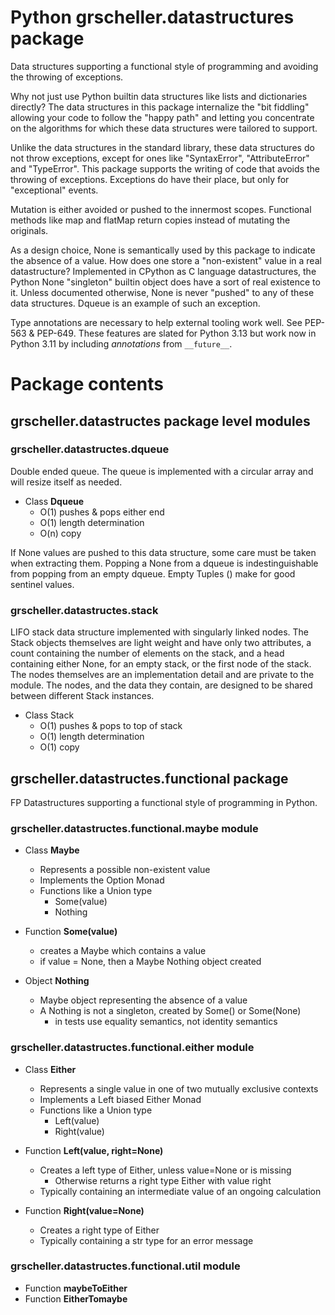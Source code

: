 # Python grscheller.datastructures package

Data structures supporting a functional style of programming and
avoiding the throwing of exceptions. 

Why not just use Python builtin data structures like lists and
dictionaries directly? The data structures in this package internalize
the "bit fiddling" allowing your code to follow the "happy path" and
letting you concentrate on the algorithms for which these data
structures were tailored to support.

Unlike the data structures in the standard library, these data
structures do not throw exceptions, except for ones like "SyntaxError",
"AttributeError" and "TypeError". This package supports the writing of
code that avoids the throwing of exceptions. Exceptions do have their
place, but only for "exceptional" events.

Mutation is either avoided or pushed to the innermost scopes. Functional
methods like map and flatMap return copies instead of mutating the
originals.

As a design choice, None is semantically used by this package to
indicate the absence of a value. How does one store a "non-existent"
value in a real datastructure? Implemented in CPython as
C language datastructures, the Python None "singleton" builtin object
does have a sort of real existence to it. Unless documented otherwise,
None is never "pushed" to any of these data structures. Dqueue is an
example of such an exception.

Type annotations are necessary to help external tooling work well. See
PEP-563 & PEP-649. These features are slated for Python 3.13 but work
now in Python 3.11 by including *annotations* from `__future__`.

# Package contents

## grscheller.datastructes package level modules

### grscheller.datastructes.dqueue

Double ended queue. The queue is implemented with a circular array and
will resize itself as needed. 

* Class **Dqueue**
  * O(1) pushes & pops either end
  * O(1) length determination
  * O(n) copy

If None values are pushed to this data structure, some care must be
taken when extracting them. Popping a None from a dqueue is
indestinguishable from popping from an empty dqueue. Empty Tuples ()
make for good sentinel values.

### grscheller.datastructes.stack

LIFO stack data structure implemented with singularly linked nodes. The
Stack objects themselves are light weight and have only two attributes,
a count containing the number of elements on the stack, and a head
containing either None, for an empty stack, or the first node of the
stack. The nodes themselves are an implementation detail and are private
to the module. The nodes, and the data they contain, are designed to be
shared between different Stack instances.
          
* Class Stack
  * O(1) pushes & pops to top of stack
  * O(1) length determination
  * O(1) copy

## grscheller.datastructes.functional package

FP Datastructures supporting a functional style of programming in Python.

### grscheller.datastructes.functional.maybe module

* Class **Maybe**
  * Represents a possible non-existent value
  * Implements the Option Monad
  * Functions like a Union type
    * Some(value)
    * Nothing

* Function **Some(value)**
  * creates a Maybe which contains a value
  * if value = None, then a Maybe Nothing object created

* Object **Nothing**
  * Maybe object representing the absence of a value
  * A Nothing is not a singleton, created by Some() or Some(None)
    * in tests use equality semantics, not identity semantics

### grscheller.datastructes.functional.either module

* Class **Either**
  * Represents a single value in one of two mutually exclusive contexts
  * Implements a Left biased Either Monad
  * Functions like a Union type
    * Left(value)
    * Right(value)

* Function **Left(value, right=None)**
  * Creates a left type of Either, unless value=None or is missing
    * Otherwise returns a right type Either with value right
  * Typically containing an intermediate value of an ongoing calculation

* Function **Right(value=None)**
  * Creates a right type of Either
  * Typically containing a str type for an error message

### grscheller.datastructes.functional.util module

* Function **maybeToEither**
* Function **EitherTomaybe**
